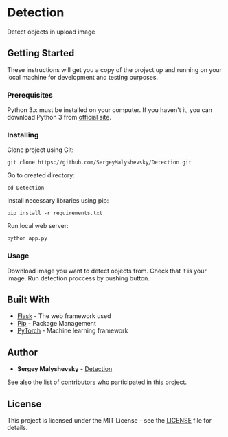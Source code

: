 # Detection
Detect objects in upload image

## Getting Started

These instructions will get you a copy of the project up and running on your local machine for development and testing purposes.

### Prerequisites

Python 3.x must be installed on your computer. If you haven't it, you can download Python 3 from [official site](https://www.python.org/downloads/).

### Installing

Clone project using Git:

```
git clone https://github.com/SergeyMalyshevsky/Detection.git
```

Go to created directory:

```
cd Detection
```

Install necessary libraries using pip:

```
pip install -r requirements.txt
```

Run local web server:

```
python app.py
```

### Usage

Download image you want to detect objects from. Check that it is your image. Run detection proccess by pushing button.

## Built With

* [Flask](http://flask.pocoo.org/) - The web framework used
* [Pip](https://pip.pypa.io/en/stable/user_guide/) - Package Management
* [PyTorch](https://pytorch.org/) - Machine learning framework


## Author

* **Sergey Malyshevsky** - [Detection](https://github.com/SergeyMalyshevsky)

See also the list of [contributors](https://github.com/ner/contributors) who participated in this project.

## License

This project is licensed under the MIT License - see the [LICENSE](LICENSE) file for details.

